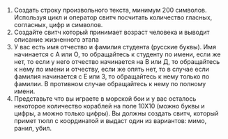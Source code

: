 1. Создать строку произвольного текста, минимум 200 символов. Используя цикл и оператор свитч посчитать количество гласных, согласных, цифр и символов.
2. Создайте свитч который принимает возраст человека и выводит описание жизненного этапа
3. У вас есть имя отчество и фамилия студента (русские буквы). Имя начинается с А или О, то обращайтесь к студенту по имени, если же нет, то если у него отчество начинается на В или Д, то обращайтесь к нему по имени и отчеству, если же опять нет, то в случае если фамилия начинается с Е или З, то обращайтесь к нему только по фамилии. В противном случае обращайтесь к нему по полному имени.
4. Представьте что вы играете в морской бои и у вас осталось некоторое количество кораблей на поле 10Х10 (можно буквы и цифры, а можно только цифры). Вы должны создать свитч, который примет тюпл с координатой и выдаст один из вариантов: мимо, ранил, убил.
